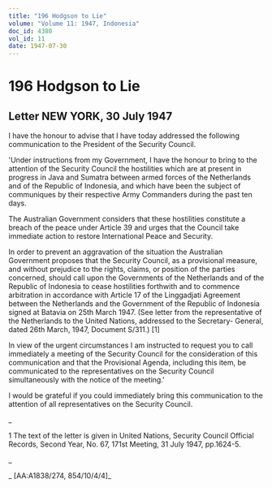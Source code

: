 ```yaml
---
title: "196 Hodgson to Lie"
volume: "Volume 11: 1947, Indonesia"
doc_id: 4380
vol_id: 11
date: 1947-07-30
---
```


# 196 Hodgson to Lie

## Letter NEW YORK, 30 July 1947

I have the honour to advise that I have today addressed the following communication to the President of the Security Council.

'Under instructions from my Government, I have the honour to bring to the attention of the Security Council the hostilities which are at present in progress in Java and Sumatra between armed forces of the Netherlands and of the Republic of Indonesia, and which have been the subject of communiques by their respective Army Commanders during the past ten days.

The Australian Government considers that these hostilities constitute a breach of the peace under Article 39 and urges that the Council take immediate action to restore International Peace and Security.

In order to prevent an aggravation of the situation the Australian Government proposes that the Security Council, as a provisional measure, and without prejudice to the rights, claims, or position of the parties concerned, should call upon the Governments of the Netherlands and of the Republic of Indonesia to cease hostilities forthwith and to commence arbitration in accordance with Article 17 of the Linggadjati Agreement between the Netherlands and the Government of the Republic of Indonesia signed at Batavia on 25th March 1947. (See letter from the representative of the Netherlands to the United Nations, addressed to the Secretary- General, dated 26th March, 1947, Document S/311.) [1]

In view of the urgent circumstances I am instructed to request you to call immediately a meeting of the Security Council for the consideration of this communication and that the Provisional Agenda, including this item, be communicated to the representatives on the Security Council simultaneously with the notice of the meeting.'

I would be grateful if you could immediately bring this communication to the attention of all representatives on the Security Council.

_

1 The text of the letter is given in United Nations, Security Council Official Records, Second Year, No. 67, 171st Meeting, 31 July 1947, pp.1624-5.

_

_ [AA:A1838/274, 854/10/4/4]_
